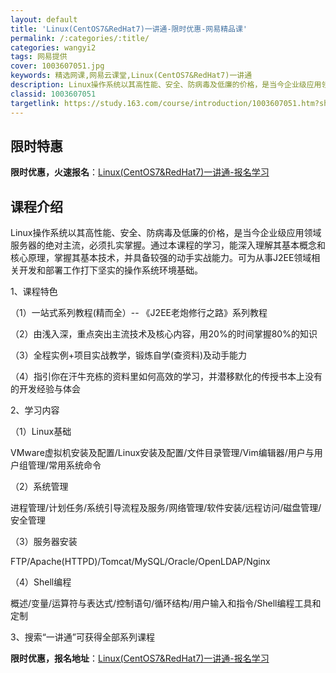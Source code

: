 ```yaml
---
layout: default
title: 'Linux(CentOS7&RedHat7)一讲通-限时优惠-网易精品课'
permalink: /:categories/:title/
categories: wangyi2
tags: 网易提供
cover: 1003607051.jpg
keywords: 精选网课,网易云课堂,Linux(CentOS7&RedHat7)一讲通
description: Linux操作系统以其高性能、安全、防病毒及低廉的价格，是当今企业级应用领域服务器的绝对主流，必须扎实掌握。通过本课程的
classid: 1003607051
targetlink: https://study.163.com/course/introduction/1003607051.htm?share=1&shareId=1025206652&utm_campaign=share&utm_medium=iphoneShare&utm_source=&utm_u=1025206652
---
```


## 限时特惠

**限时优惠，火速报名**：[Linux(CentOS7&RedHat7)一讲通-报名学习](https://study.163.com/course/introduction/1003607051.htm?share=1&shareId=1025206652&utm_campaign=share&utm_medium=iphoneShare&utm_source=&utm_u=1025206652)

## 课程介绍

Linux操作系统以其高性能、安全、防病毒及低廉的价格，是当今企业级应用领域服务器的绝对主流，必须扎实掌握。通过本课程的学习，能深入理解其基本概念和核心原理，掌握其基本技术，并具备较强的动手实战能力。可为从事J2EE领域相关开发和部署工作打下坚实的操作系统环境基础。

1、课程特色

（1）一站式系列教程(精而全）-- 《J2EE老炮修行之路》系列教程

（2）由浅入深，重点突出主流技术及核心内容，用20%的时间掌握80%的知识

（3）全程实例+项目实战教学，锻炼自学(查资料)及动手能力

（4）指引你在汗牛充栋的资料里如何高效的学习，并潜移默化的传授书本上没有的开发经验与体会

2、学习内容

（1）Linux基础

VMware虚拟机安装及配置/Linux安装及配置/文件目录管理/Vim编辑器/用户与用户组管理/常用系统命令

（2）系统管理

进程管理/计划任务/系统引导流程及服务/网络管理/软件安装/远程访问/磁盘管理/安全管理

（3）服务器安装

FTP/Apache(HTTPD)/Tomcat/MySQL/Oracle/OpenLDAP/Nginx

（4）Shell编程

概述/变量/运算符与表达式/控制语句/循环结构/用户输入和指令/Shell编程工具和定制

3、搜索“一讲通”可获得全部系列课程

**限时优惠，报名地址**：[Linux(CentOS7&RedHat7)一讲通-报名学习](https://study.163.com/course/introduction/1003607051.htm?share=1&shareId=1025206652&utm_campaign=share&utm_medium=iphoneShare&utm_source=&utm_u=1025206652)

